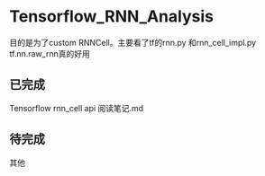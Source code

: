 # Tensorflow_RNN_Analysis
目的是为了custom RNNCell。主要看了tf的rnn.py 和rnn_cell_impl.py
tf.nn.raw_rnn真的好用
## 已完成
Tensorflow rnn_cell api 阅读笔记.md
## 待完成
其他
